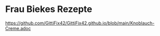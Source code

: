 # Frau Biekes Rezepte

https://github.com/GittiFix42/GittiFix42.github.io/blob/main/Knoblauch-Creme.adoc
